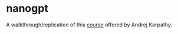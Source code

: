 # nanogpt

A walkthrough/replication of this [course](https://karpathy.ai/zero-to-hero.html) offered by Andrej Karpathy.   
